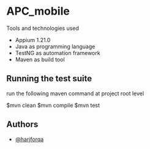 
# APC_mobile

Tools and technologies used
- Appium 1.21.0
- Java as programming language
- TestNG as automation framework
- Maven as build tool

## Running the test suite
run the following maven command at project root level

$mvn clean
$mvn compile
$mvn test

## Authors

- [@harjforqa](https://github.com/QAEffortless/APC_mobile)

